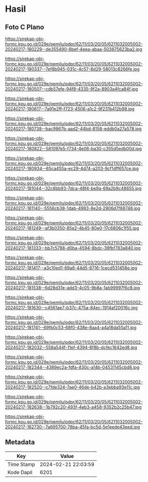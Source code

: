 # Hasil

## Foto C Plano

https://sirekap-obj-formc.kpu.go.id/029e/pemilu/pdpr/62/11/03/20/05/6211032005002-20240217-180229--de355490-8bef-4eea-abaa-503875623ba2.jpg

https://sirekap-obj-formc.kpu.go.id/029e/pemilu/pdpr/62/11/03/20/05/6211032005002-20240217-180337--7ef8b945-031c-4c57-8d29-58013c8266fe.jpg

https://sirekap-obj-formc.kpu.go.id/029e/pemilu/pdpr/62/11/03/20/05/6211032005002-20240217-180507--cdb57efe-94f8-4335-9f2a-8903a4fca84f.jpg

https://sirekap-obj-formc.kpu.go.id/029e/pemilu/pdpr/62/11/03/20/05/6211032005002-20240217-180617--7a91e2ff-f723-4506-a1c2-9f231b412b98.jpg

https://sirekap-obj-formc.kpu.go.id/029e/pemilu/pdpr/62/11/03/20/05/6211032005002-20240217-180738--bac9867b-aad2-44bd-8158-eddb0a27a578.jpg

https://sirekap-obj-formc.kpu.go.id/029e/pemilu/pdpr/62/11/03/20/05/6211032005002-20240217-180822--581097e5-f734-4e06-ba30-c355d5edb00d.jpg

https://sirekap-obj-formc.kpu.go.id/029e/pemilu/pdpr/62/11/03/20/05/6211032005002-20240217-180934--65ca455a-ec29-4d74-a203-9cf1dff657ce.jpg

https://sirekap-obj-formc.kpu.go.id/029e/pemilu/pdpr/62/11/03/20/05/6211032005002-20240217-181044--32c6bb93-7dca-48f4-be9a-69a2b9c48655.jpg

https://sirekap-obj-formc.kpu.go.id/029e/pemilu/pdpr/62/11/03/20/05/6211032005002-20240217-181140--5556cb38-1dab-4983-8e2d-2906d7f88748.jpg

https://sirekap-obj-formc.kpu.go.id/029e/pemilu/pdpr/62/11/03/20/05/6211032005002-20240217-181249--af3b0350-85e2-4b45-80e0-17c6806c1f55.jpg

https://sirekap-obj-formc.kpu.go.id/029e/pemilu/pdpr/62/11/03/20/05/6211032005002-20240217-181333--bb7c5788-d0ba-4594-8bdc-39fbf783a840.jpg

https://sirekap-obj-formc.kpu.go.id/029e/pemilu/pdpr/62/11/03/20/05/6211032005002-20240217-181417--a3c10ed1-69a6-44d5-8716-1cecd531458e.jpg

https://sirekap-obj-formc.kpu.go.id/029e/pemilu/pdpr/62/11/03/20/05/6211032005002-20240217-181538--6d28d31e-add3-4c05-9b8a-1ab99997f6c8.jpg

https://sirekap-obj-formc.kpu.go.id/029e/pemilu/pdpr/62/11/03/20/05/6211032005002-20240217-181630--c4561ae7-b37c-475a-84ec-1914af20016c.jpg

https://sirekap-obj-formc.kpu.go.id/029e/pemilu/pdpr/62/11/03/20/05/6211032005002-20240217-181741--69fb0c53-68f0-438e-8aa4-a4a18da55a11.jpg

https://sirekap-obj-formc.kpu.go.id/029e/pemilu/pdpr/62/11/03/20/05/6211032005002-20240217-182032--558a544f-11ef-4394-8f8b-dcfec1642ed8.jpg

https://sirekap-obj-formc.kpu.go.id/029e/pemilu/pdpr/62/11/03/20/05/6211032005002-20240217-182344--4389ec2a-fdfa-430c-a14b-04531145cbd8.jpg

https://sirekap-obj-formc.kpu.go.id/029e/pemilu/pdpr/62/11/03/20/05/6211032005002-20240217-182520--c7fde324-7ae0-46de-b42b-a3ebba93e11c.jpg

https://sirekap-obj-formc.kpu.go.id/029e/pemilu/pdpr/62/11/03/20/05/6211032005002-20240217-182638--1b792c20-493f-4eb3-a458-9352b2c25b47.jpg

https://sirekap-obj-formc.kpu.go.id/029e/pemilu/pdpr/62/11/03/20/05/6211032005002-20240217-182730--7a695700-78ba-45fa-bc5d-5e1eede43eed.jpg


## Metadata

| Key        | Value               |
| ---------- | ------------------- |
| Time Stamp | 2024-02-21 22:03:59 |
| Kode Dapil | 6201                |



